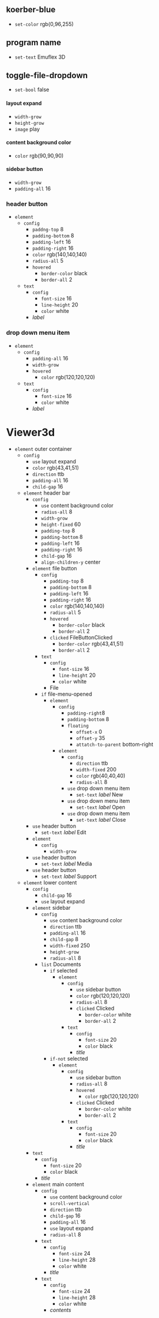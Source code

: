## koerber-blue
- `set-color` rgb(0,96,255)

## program name
- `set-text` Emuflex 3D

## toggle-file-dropdown
- `set-bool` false

#### layout expand
- `width-grow`
- `height-grow`
- `image` play

#### content background color
- `color` rgb(90,90,90)

#### sidebar button
- `width-grow`
- `padding-all` 16

### header button
- `element`
    - `config`
        - `paddng-top` 8
        - `padding-bottom` 8
        - `padding-left` 16
        - `padding-right` 16
        - `color` rgb(140,140,140)
        - `radius-all` 5
        - `hovered`
            - `border-color` black
            - `border-all` 2
    - `text`
        - `config`
            - `font-size` 16
            - `line-height` 20
            - `color` white
        - *label*

### drop down menu item
- `element`
    - `config`
        - `padding-all` 16
        - `width-grow`
        - `hovered`
            - `color` rgb(120,120,120)
    - `text`
        - `config`
            - `font-size` 16
            - `color` white
        - *label*

# Viewer3d
- `element` outer container
    - `config`
        - `use` layout expand
        - `color` rgb(43,41,51)
        - `direction` ttb
        - `padding-all` 16
        - `child-gap` 16
    - `element` header bar
        - `config`
            - `use` content background color
            - `radius-all` 8
            - `width-grow`
            - `height-fixed` 60
            - `padding-top` 8
            - `padding-bottom` 8
            - `padding-left` 16
            - `padding-right` 16
            - `child-gap` 16
            - `align-children-y` center
        - `element` file button
            - `config`
                - `padding-top` 8
                - `padding-bottom` 8
                - `padding-left` 16
                - `padding-right` 16
                - `color` rgb(140,140,140)
                - `radius-all` 5
                - `hovered`
                    - `border-color` black
                    - `border-all` 2
                - `clicked` FileButtonClicked
                    - `border-color` rgb(43,41,51)
                    - `border-all` 2
            - `text`
                - `config`
                    - `font-size` 16
                    - `line-height` 20
                    - `color` white
                - File
            - `if` file-menu-opened
                - `element`
                    - `config`
                        - `padding-right`8
                        - `padding-bottom` 8
                        - `floating`
                            - `offset-x` 0
                            - `offset-y` 35
                            - `attatch-to-parent` bottom-right
                    - `element`
                        - `config`
                            - `direction` ttb
                            - `width-fixed` 200
                            - `color` rgb(40,40,40)
                            - `radius-all` 8
                        - `use` drop down menu item
                            - `set-text` *label* New
                        - `use` drop down menu item
                            - `set-text` *label* Open
                        - `use` drop down menu item
                            - `set-text` *label* Close
        - `use` header button
            - `set-text` *label* Edit
        - `element`
            - `config`
                - `width-grow`
        - `use` header button
            - `set-text` *label* Media
        - `use` header button
            - `set-text` *label* Support
    - `element` lower content
        - `config`
            - `child-gap` 16
            - `use` layout expand
        - `element` sidebar
            - `config`
                - `use` content background color
                - `direction` ttb
                - `padding-all` 16
                - `child-gap` 8
                - `width-fixed` 250
                - `height-grow`
                - `radius-all` 8
            - `list` Documents
                - `if` selected
                    - `element`
                        - `config`
                            - `use` sidebar button
                            - `color` rgb(120,120,120)
                            - `radius-all` 8
                            - `clicked` Clicked
                                - `border-color` white
                                - `border-all` 2
                        - `text`
                            - `config`
                                - `font-size` 20
                                - `color` black
                            - *title*
                - `if-not` selected
                    - `element`
                        - `config`
                            - `use` sidebar button
                            - `radius-all` 8
                            - `hovered`
                                - `color` rgb(120,120,120)
                            - `clicked` Clicked
                                - `border-color` white
                                - `border-all` 2
                        - `text`
                            - `config`
                                - `font-size` 20
                                - `color` black
                            - *title*
        - `text`
            - `config`
                - `font-size` 20
                - `color` black
            - *title*
        - `element` main content
            - `config`
                - `use` content background color
                - `scroll-vertical`
                - `direction` ttb
                - `child-gap` 16
                - `padding-all` 16
                - `use` layout expand
                - `radius-all` 8
            - `text`
                - `config`
                    - `font-size` 24
                    - `line-height` 28
                    - `color` white
                - *title*
            - `text`
                - `config`
                    - `font-size` 24
                    - `line-height` 28
                    - `color` white
                - *contents*